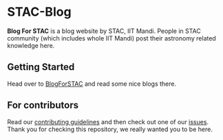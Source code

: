 STAC-Blog
============

**Blog For STAC** is a blog website by STAC, IIT Mandi. People in STAC community (which includes whole IIT Mandi) post their astronomy related knowledge here.

## Getting Started

Head over to [BlogForSTAC](http://blog.stac.iitmandi.co.in) and read some nice blogs  there.


## For contributors

Read our [contributing guidelines](CONTRIBUTING.rst) and then check out one of our [issues](https://github.com/STAC-IITMandi/Blog/issues). Thank you for checking this repository, we really wanted you to be here.
